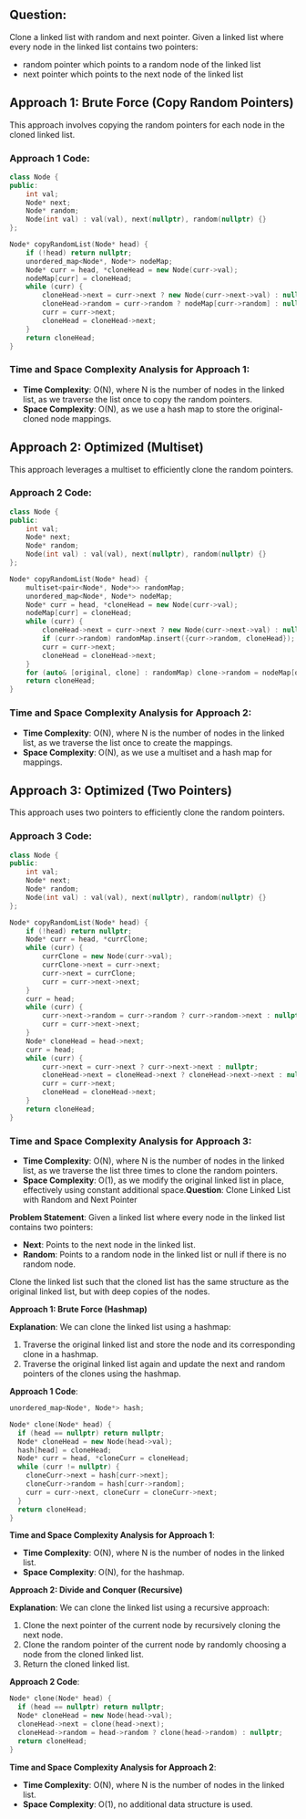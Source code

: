 ## Question:
Clone a linked list with random and next pointer. Given a linked list where every node in the linked list contains two pointers:
- random pointer which points to a random node of the linked list
- next pointer which points to the next node of the linked list

## Approach 1: Brute Force (Copy Random Pointers)
This approach involves copying the random pointers for each node in the cloned linked list.

### Approach 1 Code:
```cpp
class Node {
public:
    int val;
    Node* next;
    Node* random;
    Node(int val) : val(val), next(nullptr), random(nullptr) {}
};

Node* copyRandomList(Node* head) {
    if (!head) return nullptr;
    unordered_map<Node*, Node*> nodeMap;
    Node* curr = head, *cloneHead = new Node(curr->val);
    nodeMap[curr] = cloneHead;
    while (curr) {
        cloneHead->next = curr->next ? new Node(curr->next->val) : nullptr;
        cloneHead->random = curr->random ? nodeMap[curr->random] : nullptr;
        curr = curr->next;
        cloneHead = cloneHead->next;
    }
    return cloneHead;
}
```

### Time and Space Complexity Analysis for Approach 1:
- **Time Complexity**: O(N), where N is the number of nodes in the linked list, as we traverse the list once to copy the random pointers.
- **Space Complexity**: O(N), as we use a hash map to store the original-cloned node mappings.

## Approach 2: Optimized (Multiset)
This approach leverages a multiset to efficiently clone the random pointers.

### Approach 2 Code:
```cpp
class Node {
public:
    int val;
    Node* next;
    Node* random;
    Node(int val) : val(val), next(nullptr), random(nullptr) {}
};

Node* copyRandomList(Node* head) {
    multiset<pair<Node*, Node*>> randomMap;
    unordered_map<Node*, Node*> nodeMap;
    Node* curr = head, *cloneHead = new Node(curr->val);
    nodeMap[curr] = cloneHead;
    while (curr) {
        cloneHead->next = curr->next ? new Node(curr->next->val) : nullptr;
        if (curr->random) randomMap.insert({curr->random, cloneHead});
        curr = curr->next;
        cloneHead = cloneHead->next;
    }
    for (auto& [original, clone] : randomMap) clone->random = nodeMap[original];
    return cloneHead;
}
```

### Time and Space Complexity Analysis for Approach 2:
- **Time Complexity**: O(N), where N is the number of nodes in the linked list, as we traverse the list once to create the mappings.
- **Space Complexity**: O(N), as we use a multiset and a hash map for mappings.

## Approach 3: Optimized (Two Pointers)
This approach uses two pointers to efficiently clone the random pointers.

### Approach 3 Code:
```cpp
class Node {
public:
    int val;
    Node* next;
    Node* random;
    Node(int val) : val(val), next(nullptr), random(nullptr) {}
};

Node* copyRandomList(Node* head) {
    if (!head) return nullptr;
    Node* curr = head, *currClone;
    while (curr) {
        currClone = new Node(curr->val);
        currClone->next = curr->next;
        curr->next = currClone;
        curr = curr->next->next;
    }
    curr = head;
    while (curr) {
        curr->next->random = curr->random ? curr->random->next : nullptr;
        curr = curr->next->next;
    }
    Node* cloneHead = head->next;
    curr = head;
    while (curr) {
        curr->next = curr->next ? curr->next->next : nullptr;
        cloneHead->next = cloneHead->next ? cloneHead->next->next : nullptr;
        curr = curr->next;
        cloneHead = cloneHead->next;
    }
    return cloneHead;
}
```

### Time and Space Complexity Analysis for Approach 3:
- **Time Complexity**: O(N), where N is the number of nodes in the linked list, as we traverse the list three times to clone the random pointers.
- **Space Complexity**: O(1), as we modify the original linked list in place, effectively using constant additional space.**Question**: Clone Linked List with Random and Next Pointer

**Problem Statement**: Given a linked list where every node in the linked list contains two pointers:

* **Next**: Points to the next node in the linked list.
* **Random**: Points to a random node in the linked list or null if there is no random node.

Clone the linked list such that the cloned list has the same structure as the original linked list, but with deep copies of the nodes.

**Approach 1: Brute Force (Hashmap)**

**Explanation**:
We can clone the linked list using a hashmap:
1. Traverse the original linked list and store the node and its corresponding clone in a hashmap.
2. Traverse the original linked list again and update the next and random pointers of the clones using the hashmap.

**Approach 1 Code**:

```cpp
unordered_map<Node*, Node*> hash;

Node* clone(Node* head) {
  if (head == nullptr) return nullptr;
  Node* cloneHead = new Node(head->val);
  hash[head] = cloneHead;
  Node* curr = head, *cloneCurr = cloneHead;
  while (curr != nullptr) {
    cloneCurr->next = hash[curr->next];
    cloneCurr->random = hash[curr->random];
    curr = curr->next, cloneCurr = cloneCurr->next;
  }
  return cloneHead;
}
```

**Time and Space Complexity Analysis for Approach 1**:

- **Time Complexity**: O(N), where N is the number of nodes in the linked list.
- **Space Complexity**: O(N), for the hashmap.

**Approach 2: Divide and Conquer (Recursive)**

**Explanation**:
We can clone the linked list using a recursive approach:
1. Clone the next pointer of the current node by recursively cloning the next node.
2. Clone the random pointer of the current node by randomly choosing a node from the cloned linked list.
3. Return the cloned linked list.

**Approach 2 Code**:

```cpp
Node* clone(Node* head) {
  if (head == nullptr) return nullptr;
  Node* cloneHead = new Node(head->val);
  cloneHead->next = clone(head->next);
  cloneHead->random = head->random ? clone(head->random) : nullptr;
  return cloneHead;
}
```

**Time and Space Complexity Analysis for Approach 2**:

- **Time Complexity**: O(N), where N is the number of nodes in the linked list.
- **Space Complexity**: O(1), no additional data structure is used.